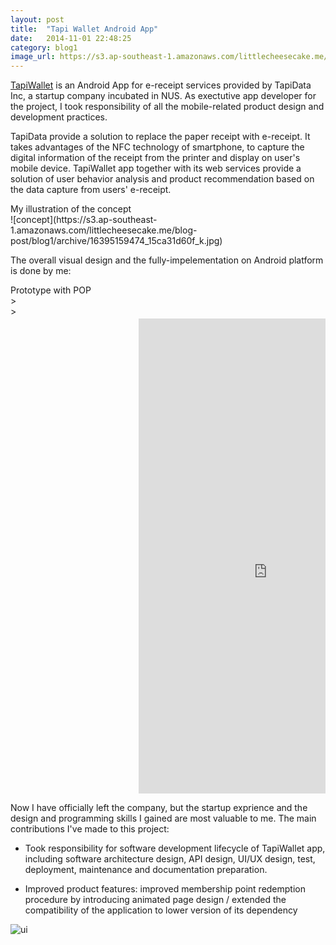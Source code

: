 ```yaml
---
layout: post
title:  "Tapi Wallet Android App"
date:   2014-11-01 22:48:25 
category: blog1
image_url: https://s3.ap-southeast-1.amazonaws.com/littlecheesecake.me/blog-post/blog1/archive/24533976543_e9dac01f3d_b.jpg
---
```


[TapiWallet](https://play.google.com/store/apps/details?id=com.tapidata.tapi) is an Android App for e-receipt services provided by TapiData Inc, a startup company incubated in NUS. As exectutive app developer for the project, I took responsibility of all the mobile-related product design and development practices. 

TapiData provide a solution to replace the paper receipt with e-receipt. It takes advantages of the NFC technology of smartphone, to capture the digital information of the receipt from the printer and display on user's mobile device. 
TapiWallet app together with its web services provide a solution of user behavior analysis and product recommendation based on the data capture from users' e-receipt. 
<figcaption>
My illustration of the concept
</figcaption>
![concept](https://s3.ap-southeast-1.amazonaws.com/littlecheesecake.me/blog-post/blog1/archive/16395159474_15ca31d60f_k.jpg)

The overall visual design and the fully-impelementation on Android platform is done by me: 
<figcaption>
Prototype with POP
</figcaption>
><div style="height: 780px; overflow: hidden; margin: auto;">
><iframe src="https://popapp.in/w/projects/53ae3fa23200c0070ddb6742/embedded" width="820" height="1620" frameborder="0" allowTransparency="true" style="position: relative; top: -402px; display:block; margin: 0 auto; transform: scale3d(0.5, 0.5, 1); -webkit-transform: scale3d(0.5, 0.5, 1);"></iframe>
></div>

Now I have officially left the company, but the startup exprience and the design and programming skills I gained are most valuable to me. The main contributions I've made to this project:

- Took responsibility for software development lifecycle of TapiWallet app, including software architecture design, API design, UI/UX design, test, deployment, maintenance and documentation preparation.

- Improved product features: improved membership point redemption procedure by introducing animated page design / extended the compatibility of the application to lower version of its dependency

![ui](https://s3.ap-southeast-1.amazonaws.com/littlecheesecake.me/blog-post/blog1/archive/16991588936_91c50810db_n.jpg)